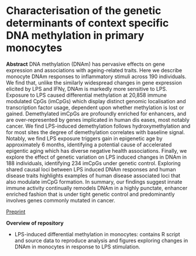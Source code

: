 # Characterisation of the genetic determinants of context specific DNA methylation in primary monocytes

**Abstract**
DNA methylation (DNAm) has pervasive effects on gene expression and associations with ageing-related traits. Here we describe monocyte DNAm responses to inflammatory stimuli across 190 individuals. We find that, unlike the similarly widespread changes in gene expression elicited by LPS and IFNγ, DNAm is markedly more sensitive to LPS. Exposure to LPS caused differential methylation at 20,858 immune modulated CpGs (imCpGs) which display distinct genomic localisation and transcription factor usage, dependent upon whether methylation is lost or gained. Demethylated imCpGs are profoundly enriched for enhancers, and are over-represented by genes implicated in human dis eases, most notably cancer. We find LPS-induced demethylation follows hydroxymethylation and for most sites the degree of demethylation correlates with baseline signal. Notably, we find LPS exposure triggers gain in epigenetic age by approximately 6 months, identifying a potential cause of accelerated epigentic aging which has diverse negative health associations. Finally, we explore the effect of genetic variation on LPS induced changes in DNAm in 188 individuals, identifying 234 imCpGs under genetic control. Exploring shared causal loci between LPS induced DNAm responses and human disease traits highlights examples of human disease associated loci that also modulate imCpG formation. In summary, our findings suggest innate immune activity continually remodels DNAm in a highly punctate, enhancer enriched fashion that is under tight genetic control and predominantly involves genes commonly mutated in cancer.

[Preprint](https://www.biorxiv.org/content/10.1101/2023.05.17.541041v1)

**Overview of repository**
* LPS-induced differential methylation in monocytes: contains R script and source data to reproduce analysis and figures exploring changes in DNAm in monocytes in response to LPS stimulation.
